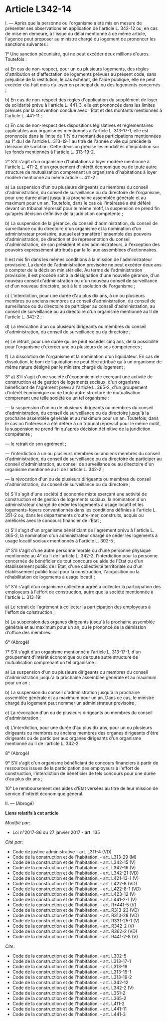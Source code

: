 # Article L342-14

I. ― Après que la personne ou l'organisme a été mis en mesure de présenter ses observations en application de l'article L.
342-12 ou, en cas de mise en demeure, à l'issue du délai mentionné à ce même article, l'agence peut proposer au ministre
chargé du logement de prononcer les sanctions suivantes : 

1° Une sanction pécuniaire, qui ne peut excéder deux millions d'euros. Toutefois : 

a) En cas de non-respect, pour un ou plusieurs logements, des règles d'attribution et d'affectation de logements prévues au
présent code, sans préjudice de la restitution, le cas échéant, de l'aide publique, elle ne peut excéder dix-huit mois du
loyer en principal du ou des logements concernés ; 

b) En cas de non-respect des règles d'application du supplément de loyer de solidarité prévu à l'article L. 441-3, elle est
prononcée dans les limites prévues par la convention conclue avec l'Etat et des montants mentionnés à l'article L. 441-11 ; 

c) En cas de non-respect des dispositions législatives et réglementaires applicables aux organismes mentionnés à l'article L.
313-17-1, elle est prononcée dans la limite de 1 % du montant des participations mentionnées au 1° du I de l'article L.
313-19-1 au titre de l'année civile qui précède la décision de sanction. Cette décision précise les modalités d'imputation
sur les fonds mentionnés à l'article L. 313-19-2.

2° S'il s'agit d'un organisme d'habitations à loyer modéré mentionné à l'article L. 411-2, d'un groupement d'intérêt
économique ou de toute autre structure de mutualisation comprenant un organisme d'habitations à loyer modéré mentionné au
même article L. 411-2 : 

a) La suspension d'un ou plusieurs dirigeants ou membres du conseil d'administration, du conseil de surveillance ou du
directoire de l'organisme, pour une durée allant jusqu'à la prochaine assemblée générale et au maximum pour un an. Toutefois,
dans le cas où l'intéressé a été déféré devant un tribunal répressif pour le même motif, la suspension ne prend fin qu'après
décision définitive de la juridiction compétente ; 

b) La suspension de la gérance, du conseil d'administration, du conseil de surveillance ou du directoire d'un organisme et la
nomination d'un administrateur provisoire, auquel est transféré l'ensemble des pouvoirs d'administration, de direction et de
représentation du conseil d'administration, de son président et des administrateurs, à l'exception des pouvoirs expressément
attribués par la loi aux assemblées d'actionnaires. 

Il est mis fin dans les mêmes conditions à la mission de l'administrateur provisoire. La durée de l'administration provisoire
ne peut excéder deux ans à compter de la décision ministérielle. Au terme de l'administration provisoire, il est procédé soit
à la désignation d'une nouvelle gérance, d'un nouveau conseil d'administration ou d'un nouveau conseil de surveillance et
d'un nouveau directoire, soit à la dissolution de l'organisme ; 

c) L'interdiction, pour une durée d'au plus dix ans, à un ou plusieurs membres ou anciens membres du conseil
d'administration, du conseil de surveillance ou du directoire de participer au conseil d'administration, au conseil de
surveillance ou au directoire d'un organisme mentionné au II de l'article L. 342-2 ; 

d) La révocation d'un ou plusieurs dirigeants ou membres du conseil d'administration, du conseil de surveillance ou du
directoire ; 

e) Le retrait, pour une durée qui ne peut excéder cinq ans, de la possibilité pour l'organisme d'exercer une ou plusieurs de
ses compétences ; 

f) La dissolution de l'organisme et la nomination d'un liquidateur. En cas de dissolution, le boni de liquidation ne peut
être attribué qu'à un organisme de même nature désigné par le ministre chargé du logement ; 

3° a) S'il s'agit d'une société d'économie mixte exerçant une activité de construction et de gestion de logements sociaux,
d'un organisme bénéficiant de l'agrément prévu à l'article L. 365-2, d'un groupement d'intérêt économique ou de toute autre
structure de mutualisation comprenant une telle société ou un tel organisme : 

― la suspension d'un ou de plusieurs dirigeants ou membres du conseil d'administration, du conseil de surveillance ou du
directoire jusqu'à la prochaine assemblée générale et au maximum pour un an. Toutefois, dans le cas où l'intéressé a été
déféré à un tribunal répressif pour le même motif, la suspension ne prend fin qu'après décision définitive de la juridiction
compétente ; 

― le retrait de son agrément ; 

― l'interdiction à un ou plusieurs membres ou anciens membres du conseil d'administration, du conseil de surveillance ou du
directoire de participer au conseil d'administration, au conseil de surveillance ou au directoire d'un organisme mentionné au
II de l'article L. 342-2 ; 

― la révocation d'un ou de plusieurs dirigeants ou membres du conseil d'administration, du conseil de surveillance ou du
directoire ; 

b) S'il s'agit d'une société d'économie mixte exerçant une activité de construction et de gestion de logements sociaux, la
nomination d'un administrateur chargé de céder les logements à usage locatif et les logements-foyers conventionnés dans les
conditions définies à l'article L. 351-2 ou, dans les départements d'outre-mer, construits, acquis ou améliorés avec le
concours financier de l'Etat ; 

c) S'il s'agit d'un organisme bénéficiant de l'agrément prévu à l'article L. 365-2, la nomination d'un administrateur chargé
de céder les logements à usage locatif sociaux mentionnés à l'article L. 302-5 ; 

4° S'il s'agit d'une autre personne morale ou d'une personne physique mentionnée au 4° du II de l'article L. 342-2,
l'interdiction pour la personne concernée de bénéficier de tout concours ou aide de l'Etat ou d'un établissement public de
l'Etat, d'une collectivité territoriale ou d'un établissement public local pour la construction, l'acquisition ou la
réhabilitation de logements à usage locatif ; 

5° S'il s'agit d'un organisme collecteur agréé à collecter la participation des employeurs à l'effort de construction, autre
que la société mentionnée à l'article L. 313-19: 

a) Le retrait de l'agrément à collecter la participation des employeurs à l'effort de construction ; 

b) La suspension des organes dirigeants jusqu'à la prochaine assemblée générale et au maximum pour un an, ou le prononcé de
la démission d'office des membres. 

6° (Abrogé) 

7° S'il s'agit d'un organisme mentionné à l'article L. 313-17-1, d'un groupement d'intérêt économique ou de toute autre
structure de mutualisation comprenant un tel organisme : 

a) La suspension d'un ou plusieurs dirigeants ou membres du conseil d'administration jusqu'à la prochaine assemblée générale
et au maximum pour un an ; 

b) La suspension du conseil d'administration jusqu'à la prochaine assemblée générale et au maximum pour un an. Dans ce cas,
le ministre chargé du logement peut nommer un administrateur provisoire ; 

c) La révocation d'un ou de plusieurs dirigeants ou membres du conseil d'administration ; 

d) L'interdiction, pour une durée d'au plus dix ans, pour un ou plusieurs dirigeants ou membres ou anciens membres des
organes dirigeants d'être dirigeants ou de participer aux organes dirigeants d'un organisme mentionné au II de l'article L.
342-2.

8° (Abrogé) 

9° S'il s'agit d'un organisme bénéficiant de concours financiers à partir de ressources issues de la participation des
employeurs à l'effort de construction, l'interdiction de bénéficier de tels concours pour une durée d'au plus dix ans ; 

10° Le remboursement des aides d'Etat versées au titre de leur mission de service d'intérêt économique général. 

II. ― (Abrogé)

**Liens relatifs à cet article**

_Modifié par_:

  - Loi n°2017-86 du 27 janvier 2017 - art. 135

_Cité par_:

  - Code de justice administrative - art. L311-4 (VD)
  - Code de la construction et de l'habitation. - art. L313-29 (M)
  - Code de la construction et de l'habitation. - art. L342-15 (V)
  - Code de la construction et de l'habitation. - art. L342-16 (V)
  - Code de la construction et de l'habitation. - art. L342-21 (VD)
  - Code de la construction et de l'habitation. - art. L421-13-1 (V)
  - Code de la construction et de l'habitation. - art. L422-8 (VD)
  - Code de la construction et de l'habitation. - art. L422-8-1 (VD)
  - Code de la construction et de l'habitation. - art. L423-12 (V)
  - Code de la construction et de l'habitation. - art. L441-2-1 (V)
  - Code de la construction et de l'habitation. - art. R*441-5 (V)
  - Code de la construction et de l'habitation. - art. R313-23 (VD)
  - Code de la construction et de l'habitation. - art. R313-28 (VD)
  - Code de la construction et de l'habitation. - art. R331-25-1 (V)
  - Code de la construction et de l'habitation. - art. R342-2 (V)
  - Code de la construction et de l'habitation. - art. R362-2 (VD)
  - Code de la construction et de l'habitation. - art. R441-2-8 (V)

_Cite_:

  - Code de la construction et de l'habitation. - art. L302-5
  - Code de la construction et de l'habitation. - art. L313-17-1
  - Code de la construction et de l'habitation. - art. L313-19
  - Code de la construction et de l'habitation. - art. L313-19-1
  - Code de la construction et de l'habitation. - art. L313-19-2
  - Code de la construction et de l'habitation. - art. L342-12
  - Code de la construction et de l'habitation. - art. L342-2 (V)
  - Code de la construction et de l'habitation. - art. L351-2
  - Code de la construction et de l'habitation. - art. L365-2
  - Code de la construction et de l'habitation. - art. L411-2
  - Code de la construction et de l'habitation. - art. L441-11
  - Code de la construction et de l'habitation. - art. L441-3
